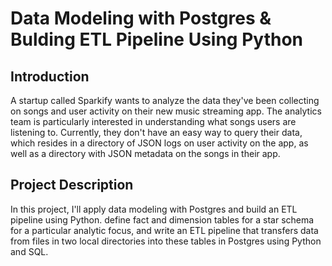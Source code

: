 # Data Modeling with Postgres & Bulding ETL Pipeline Using Python
## Introduction
A startup called Sparkify wants to analyze the data they've been collecting on songs and user activity on their new music streaming app. The analytics team is particularly interested in understanding what songs users are listening to. Currently, they don't have an easy way to query their data, which resides in a directory of JSON logs on user activity on the app, as well as a directory with JSON metadata on the songs in their app.
## Project Description
In this project, I'll apply data modeling with Postgres and build an ETL pipeline using Python. define fact and dimension tables for a star schema for a particular analytic focus, and write an ETL pipeline that transfers data from files in two local directories into these tables in Postgres using Python and SQL.

